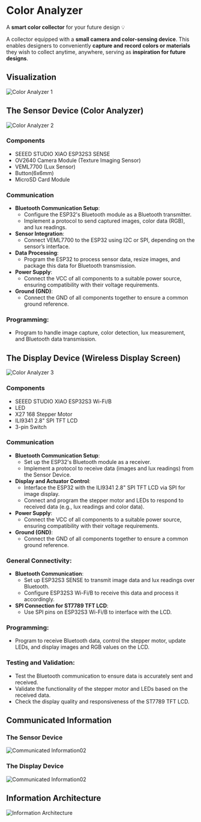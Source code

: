# Color Analyzer
A **smart color collector** for your future design 💡 

A collector equipped with a **small camera and color-sensing device**. This enables designers to conveniently **capture and record colors or materials** they wish to collect anytime, anywhere, serving as **inspiration for future designs**.


## Visualization
![Color Analyzer 1](https://github.com/liliana0514/Color-Analyzer/blob/main/Color%20Analyzer%201.jpg?raw=true)

## The Sensor Device (Color Analyzer)
![Color Analyzer 2](https://github.com/liliana0514/Color-Analyzer/blob/main/Color%20Analyzer%202.jpg?raw=true)
### Components
- SEEED STUDIO XIAO ESP32S3 SENSE
- OV2640 Camera Module (Texture Imaging Sensor)
- VEML7700 (Lux Sensor)
- Button(6x6mm)
- MicroSD Card Module

### Communication
- **Bluetooth Communication Setup**:
  - Configure the ESP32's Bluetooth module as a Bluetooth transmitter.
  - Implement a protocol to send captured images, color data (RGB), and lux readings.
- **Sensor Integration**:
  - Connect VEML7700 to the ESP32 using I2C or SPI, depending on the sensor’s interface.
- **Data Processing**:
  - Program the ESP32 to process sensor data, resize images, and package this data for Bluetooth transmission.
- **Power Supply**:
  - Connect the VCC of all components to a suitable power source, ensuring compatibility with their voltage requirements.
- **Ground (GND)**:
  - Connect the GND of all components together to ensure a common ground reference.

### **Programming**:
- Program to handle image capture, color detection, lux measurement, and Bluetooth data transmission.

## The Display Device (Wireless Display Screen)
![Color Analyzer 3](https://github.com/liliana0514/Color-Analyzer/blob/main/Color%20Analyzer%203.jpg?raw=true)
### Components
- SEEED STUDIO XIAO ESP32S3 Wi-Fi/B
- LED
- X27 168 Stepper Motor
- ILI9341 2.8" SPI TFT LCD
- 3-pin Switch

### Communication
- **Bluetooth Communication Setup**:
  - Set up the ESP32's Bluetooth module as a receiver.
  - Implement a protocol to receive data (images and lux readings) from the Sensor Device.
- **Display and Actuator Control**:
  - Interface the ESP32 with the ILI9341 2.8" SPI TFT LCD via SPI for image display.
  - Connect and program the stepper motor and LEDs to respond to received data (e.g., lux readings and color data).
- **Power Supply**:
  - Connect the VCC of all components to a suitable power source, ensuring compatibility with their voltage requirements.
- **Ground (GND)**:
  - Connect the GND of all components together to ensure a common ground reference.
 
### General Connectivity:
- **Bluetooth Communication**:
  - Set up ESP32S3 SENSE to transmit image data and lux readings over Bluetooth.
  - Configure ESP32S3 Wi-Fi/B to receive this data and process it accordingly.
- **SPI Connection for ST7789 TFT LCD**:
  - Use SPI pins on ESP32S3 Wi-Fi/B to interface with the LCD.

### Programming:
- Program to receive Bluetooth data, control the stepper motor, update LEDs, and display images and RGB values on the LCD.

### Testing and Validation:
- Test the Bluetooth communication to ensure data is accurately sent and received.
- Validate the functionality of the stepper motor and LEDs based on the received data.
- Check the display quality and responsiveness of the ST7789 TFT LCD.

## Communicated Information
### The Sensor Device
![Communicated Information02](https://github.com/liliana0514/Color-Analyzer/blob/main/Communicated%20Information01_Sensor%20Device.jpg?raw=true)

### The Display Device
![Communicated Information02](https://github.com/liliana0514/Color-Analyzer/blob/main/Communicated%20Information01_Display%20Device.jpg?raw=true)

## Information Architecture
![Information Architecture](https://github.com/liliana0514/Color-Analyzer/blob/main/Information%20Architecture.jpg?raw=true)

